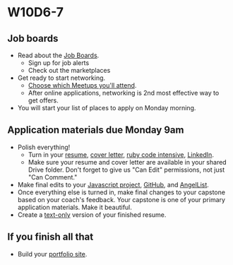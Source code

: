 # W10D6-7

## Job boards
* Read about the [Job Boards][job-boards].  
  * Sign up for job alerts
  * Check out the marketplaces
* Get ready to start networking.  
  * [Choose which Meetups you'll attend][meetups].
  * After online applications, networking is 2nd most effective way to get offers.  
* You will start your list of places to apply on Monday morning.  

## Application materials due Monday 9am
* Polish everything!
  * Turn in your [resume][resume], [cover letter][cover-letter], [ruby code intensive][code-intensive], [LinkedIn][linkedin].
  * Make sure your resume and cover letter are available in your shared Drive folder.  Don't forget to give us "Can Edit" permissions, not just "Can Comment."
* Make final edits to your [Javascript project][js-project], [GitHub][github], and [AngelList][angellist].
* Once everything else is turned in, make final changes to your capstone based on your coach's feedback. Your capstone is one of your primary application materials. Make it beautiful.
* Create a [text-only][text-only] version of your finished resume.

## If you finish all that
* Build your [portfolio site][portfolio].

[resume]: ../self-presentation/resume.md
[cover-letter]: ../self-presentation/cover_letter.md
[portfolio]: ../self-presentation/portfolio.md
[code-intensive]: ../self-presentation/code_intensive.md
[js-project]: ../self-presentation/js_project.md
[portfolio]: ../self-presentation/portfolio.md
[readme]: ../self-presentation/example_readmes.md

[github]: ../self-presentation/github.md
[linkedin]: ../linkedin-reading.md
[angellist]: ../angel-list-reading.md

[meetups]: ../engineering-culture/meetups.md
[job-boards]: ../mass-applying/job-boards.md
[text-only]: ../self-presentation/text-resume.md
